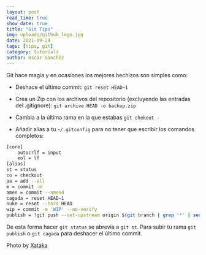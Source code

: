 ```yaml
---
layout: post
read_time: true
show_date: true
title: "Git Tips"
img: uploads/github_logo.jpg
date: 2021-09-24
tags: [tips, git]
category: tutorials
author: Oscar Sanchez
---
```


Git hace magía y en ocasiones los mejores hechizos son simples como:

- Deshace el último commit:
  `git reset HEAD~1`

- Crea un Zip con los archivos del repositorio (excluyendo las entradas del .gitignore):
  `git archive HEAD -o backup.zip`

- Cambia a la última rama en la que estabas
  `git chekout -`

- Añadir alias a tu `~/.gitconfig` para no tener que escribir los comandos completos:

```bash
[core]
	autocrlf = input
	eol = lf
[alias]
st = status
co = checkout
aa = add --all
m = commit -m
amen = commit --amend
cagada = reset HEAD~1
nuke = reset --hard HEAD
wip = commit -m 'WIP' --no-verify
publish = !git push --set-upstream origin $(git branch | grep '*' | sed 's/* //')
```

De esta forma hacer `git status` se abrevia a `git st`.
Para subir tu rama `git publish` o `git cagada` para deshacer el último commit.

Photo by [Xataka](https://www.xataka.com/aplicaciones/microsoft-punto-adquirir-github-desarrolladores-desarrolladores-desarrolladores)
